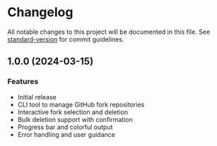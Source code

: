 # Changelog

All notable changes to this project will be documented in this file. See [standard-version](https://github.com/conventional-changelog/standard-version) for commit guidelines.

## 1.0.0 (2024-03-15)

### Features

* Initial release
* CLI tool to manage GitHub fork repositories
* Interactive fork selection and deletion
* Bulk deletion support with confirmation
* Progress bar and colorful output
* Error handling and user guidance 